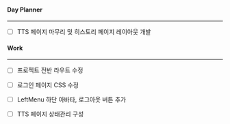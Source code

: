 
#### Day Planner
---
- [ ] TTS 페이지 마무리 및 히스토리 페이지 레이아웃 개발


#### Work
---
- [ ] 프로젝트 전반 라우트 수정
- [ ] 로그인 페이지 CSS 수정
- [ ] LeftMenu 하단 아바타, 로그아웃 버튼 추가
- [ ] TTS 페이지 상태관리 구성

